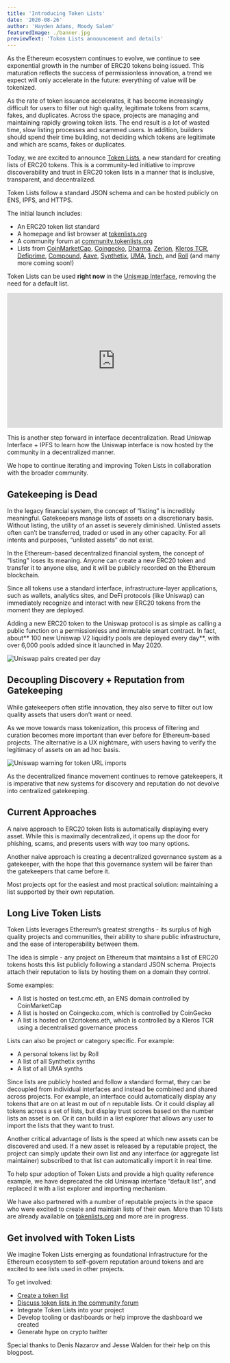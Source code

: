 ```yaml
---
title: 'Introducing Token Lists'
date: '2020-08-26'
author: 'Hayden Adams, Moody Salem'
featuredImage: ./banner.jpg
previewText: 'Token Lists announcement and details'
---
```


As the Ethereum ecosystem continues to evolve, we continue to see exponential growth in the number of ERC20 tokens being issued. This maturation reflects the success of permissionless innovation, a trend we expect will only accelerate in the future: everything of value will be tokenized.

As the rate of token issuance accelerates, it has become increasingly difficult for users to filter out high quality, legitimate tokens from scams, fakes, and duplicates.  Across the space, projects are managing and maintaining rapidly growing token lists. The end result is a lot of wasted time, slow listing processes and scammed users. In addition, builders should spend their time building, not deciding which tokens are legitimate and which are scams, fakes or duplicates.

Today, we are excited to announce [Token Lists](https://tokenlists.org/), a new standard for creating lists of ERC20 tokens. This is a community-led initiative to improve discoverability and trust in ERC20 token lists in a manner that is inclusive, transparent, and decentralized.

Token Lists follow a standard JSON schema and can be hosted publicly on ENS, IPFS, and HTTPS.

The initial launch includes:

*   An ERC20 token list standard
*   A homepage and list browser at [tokenlists.org](https://tokenlists.org/)
*   A community forum at [community.tokenlists.org](https://community.tokenlists.org/)
*   Lists from [CoinMarketCap](https://coinmarketcap.com/), [Coingecko](https://www.coingecko.com/en), [Dharma](https://www.dharma.io/), [Zerion](https://zerion.io/), [Kleros TCR](https://kleros.io/), [Defiprime](https://defiprime.com/), [Compound](https://compound.finance/), [Aave](https://aave.com/), [Synthetix](https://synthetix.exchange/#/), [UMA](https://umaproject.org/), [1inch](https://1inch.exchange/#/), and [Roll](https://tryroll.com/) (and many more coming soon!)

Token Lists can be used **right now** in the [Uniswap Interface](https://app.uniswap.org/#/swap), removing the need for a default list.

<iframe width="100%" height="315" src="https://www.youtube.com/embed/pAQyBRB8Y74" frameborder="0" allow="accelerometer; autoplay; encrypted-media; gyroscope; picture-in-picture" allowfullscreen></iframe>

This is another step forward in interface decentralization. Read Uniswap Interface + IPFS to learn how the Uniswap interface is now hosted by the community in a decentralized manner.

We hope to continue iterating and improving Token Lists in collaboration with the broader community.

## Gatekeeping is Dead

In the legacy financial system, the concept of “listing” is incredibly meaningful. Gatekeepers manage lists of assets on a discretionary basis. Without listing, the utility of an asset is severely diminished. Unlisted assets often can’t be transferred, traded or used in any other capacity. For all intents and purposes, “unlisted assets” do not exist.

In the Ethereum-based decentralized financial system, the concept of “listing” loses its meaning. Anyone can create a new ERC20 token and transfer it to anyone else, and it will be publicly recorded on the Ethereum blockchain. 

Since all tokens use a standard interface, infrastructure-layer applications, such as wallets, analytics sites, and DeFi protocols (like Uniswap) can immediately recognize and interact with new ERC20 tokens from the moment they are deployed.

Adding a new ERC20 token to the Uniswap protocol is as simple as calling a public function on a permissionless and immutable smart contract. In fact, about** 100 new Uniswap V2 liquidity pools are deployed every day**, with over 6,000 pools added since it launched in May 2020.

![Uniswap pairs created per day](./image1.png "Uniswap pairs created per day")

## Decoupling Discovery + Reputation from Gatekeeping

While gatekeepers often stifle innovation, they also serve to filter out low quality assets that users don’t want or need.

As we move towards mass tokenization, this process of filtering and curation becomes more important than ever before for Ethereum-based projects. The alternative is a UX nightmare, with users having to verify the legitimacy of assets on an ad hoc basis.

![Uniswap warning for token URL imports](./image2.png "Uniswap warning for token URL imports")

As the decentralized finance movement continues to remove gatekeepers, it is imperative that new systems for discovery and reputation do not devolve into centralized gatekeeping. 

## Current Approaches

A naive approach to ERC20 token lists is automatically displaying every asset. While this is maximally decentralized, it opens up the door for phishing, scams, and presents users with way too many options.

Another naive approach is creating a decentralized governance system as a gatekeeper, with the hope that this governance system will be fairer than the gatekeepers that came before it.

Most projects opt for the easiest and most practical solution: maintaining a list supported by their own reputation. 

## Long Live Token Lists

Token Lists leverages Ethereum’s greatest strengths - its surplus of high quality projects and communities, their ability to share public infrastructure, and the ease of interoperability between them.

The idea is simple - any project on Ethereum that maintains a list of ERC20 tokens hosts this list publicly following a standard JSON schema. Projects attach their reputation to lists by hosting them on a domain they control.

Some examples:

*   A list is hosted on test.cmc.eth, an ENS domain controlled by CoinMarketCap 
*   A list is hosted on Coingecko.com, which is controlled by CoinGecko
*   A list is hosted on t2crtokens.eth, which is controlled by a Kleros TCR using a decentralised governance process

Lists can also be project or category specific. For example:

*   A personal tokens list by Roll
*   A list of all Synthetix synths
*   A list of all UMA synths

Since lists are publicly hosted and follow a standard format, they can be decoupled from individual interfaces and instead be combined and shared across projects. For example, an interface could automatically display any tokens that are on at least m out of n reputable lists. Or it could display all tokens across a set of lists, but display trust scores based on the number lists an asset is on. Or it can build in a list explorer that allows any user to import the lists that they want to trust.

Another critical advantage of lists is the speed at which new assets can be discovered and used. If a new asset is released by a reputable project, the project can simply update their own list and any interface (or aggregate list maintainer) subscribed to that list can automatically import it in real time.

To help spur adoption of Token Lists and provide a high quality reference example, we have deprecated the old Uniswap interface “default list”, and replaced it with a list explorer and importing mechanism. 

We have also partnered with a number of reputable projects in the space who were excited to create and maintain lists of their own. More than 10 lists are already available on [tokenlists.org](https://tokenlists.org/) and more are in progress.

## Get involved with Token Lists

We imagine Token Lists emerging as foundational infrastructure for the Ethereum ecosystem to self-govern reputation around tokens and are excited to see lists used in other projects.

To get involved:

*   [Create a token list](https://github.com/uniswap/token-lists#authoring-token-lists)
*   [Discuss token lists in the community forum](https://community.tokenlists.org/)
*   Integrate Token Lists into your project
*   Develop tooling or dashboards or help improve the dashboard we created
*   Generate hype on crypto twitter

Special thanks to Denis Nazarov and Jesse Walden for their help on this blogpost.
